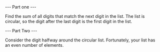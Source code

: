 --- Part one ---

Find the sum of all digits that match the next digit in the list. 
The list is circular, so the digit after the last digit is the first digit in the list.

--- Part Two ---

Consider the digit halfway around the circular list.
Fortunately, your list has an even number of elements.
